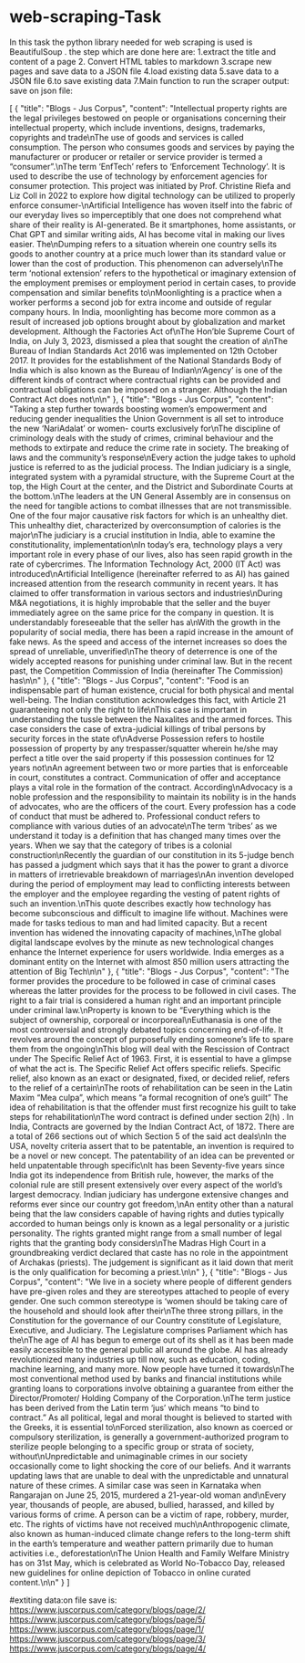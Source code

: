 # web-scraping-Task

In this task the python library needed for web scraping is used is BeautifulSoup .
the step which are done here are:
1.extract the title and content of a page
2. Convert HTML tables to markdown
3.scrape new pages and save data to a JSON file
4.load existing data
5.save data to a JSON file
6.to save existing data
7.Main function to run the scraper
 output: save on json file:

 [
    {
        "title": "Blogs - Jus Corpus",
        "content": "Intellectual property rights are the legal privileges bestowed on people or organisations concerning their intellectual property, which include inventions, designs, trademarks, copyrights and trade\nThe use of goods and services is called consumption.  The person who consumes goods and services by paying the manufacturer or producer or retailer or service provider is termed a “consumer”.\nThe term ‘EnfTech’ refers to ‘Enforcement Technology’.  It is used to describe the use of technology by enforcement agencies for consumer protection. This project was initiated by Prof. Christine Riefa and Liz Coll in 2022 to explore how digital technology can be utilized to properly enforce consumer-\nArtificial Intelligence has woven itself into the fabric of our everyday lives so imperceptibly that one does not comprehend what share of their reality is AI-generated. Be it smartphones, home assistants, or Chat GPT and similar writing aids, AI has become vital in making our lives easier. The\nDumping refers to a situation wherein one country sells its goods to another country at a price much lower than its standard value or lower than the cost of production. This phenomenon can adversely\nThe term ‘notional extension’ refers to the hypothetical or imaginary extension of the employment premises or employment period in certain cases, to provide compensation and similar benefits to\nMoonlighting is a practice when a worker performs a second job for extra income and outside of regular company hours.  In India, moonlighting has become more common as a result of increased job options brought about by globalization and market development. Although the Factories Act of\nThe Hon’ble Supreme Court of India, on July 3, 2023, dismissed a plea that sought the creation of a\nThe Bureau of Indian Standards Act 2016 was implemented on 12th October 2017. It provides for the establishment of the National Standards Body of India which is also known as the Bureau of Indian\n‘Agency’ is one of the different kinds of contract where contractual rights can be provided and contractual obligations can be imposed on a stranger. Although the Indian Contract Act does not\n\n"
    },
    {
        "title": "Blogs - Jus Corpus",
        "content": "Taking a step further towards boosting women’s empowerment and reducing gender inequalities the Union Government is all set to introduce the new ‘NariAdalat’ or women- courts exclusively for\nThe discipline of criminology deals with the study of crimes, criminal behaviour and the methods to extirpate and reduce the crime rate in society. The breaking of laws and the community’s response\nEvery action the judge takes to uphold justice is referred to as the judicial process. The Indian judiciary is a single, integrated system with a pyramidal structure, with the Supreme Court at the top, the High Court at the center, and the District and Subordinate Courts at the bottom.\nThe leaders at the UN General Assembly are in consensus on the need for tangible actions to combat illnesses that are not transmissible. One of the four major causative risk factors for which is an unhealthy diet.  This unhealthy diet, characterized by overconsumption of calories is the major\nThe judiciary is a crucial institution in India, able to examine the constitutionality, implementation\nIn today’s era, technology plays a very important role in every phase of our lives, also has seen rapid growth in the rate of cybercrimes. The Information Technology Act, 2000 (IT Act) was introduced\nArtificial Intelligence (hereinafter referred to as AI) has gained increased attention from the research community in recent years. It has claimed to offer transformation in various sectors and industries\nDuring M&A negotiations, it is highly improbable that the seller and the buyer immediately agree on the same price for the company in question. It is understandably foreseeable that the seller has a\nWith the growth in the popularity of social media, there has been a rapid increase in the amount of fake news. As the speed and access of the internet increases so does the spread of unreliable, unverified\nThe theory of deterrence is one of the widely accepted reasons for punishing under criminal law. But in the recent past, the Competition Commission of India (hereinafter The Commission) has\n\n"
    },
    {
        "title": "Blogs - Jus Corpus",
        "content": "Food is an indispensable part of human existence, crucial for both physical and mental well-being. The Indian constitution acknowledges this fact, with Article 21  guaranteeing not only the right to life\nThis case is important in understanding the tussle between the Naxalites and the armed forces. This case considers the case of extra-judicial killings of tribal persons by security forces in the state of\nAdverse Possession refers to hostile possession  of property by any trespasser/squatter wherein he/she may perfect a title over the said property if this possession continues for 12 years not\nAn agreement between two or more parties that is enforceable in court, constitutes a contract.  Communication of offer and acceptance plays a vital role in the formation of the contract. According\nAdvocacy is a noble profession and the responsibility to maintain its nobility is in the hands of advocates, who are the officers of the court. Every profession has a code of conduct that must be adhered to. Professional conduct refers to compliance with various duties of an advocate\nThe term ‘tribes’ as we understand it today is a definition that has changed many times over the years. When we say that the category of tribes is a colonial construction\nRecently the guardian of our constitution in its 5-judge bench has passed a judgment which says that it has the power to grant a divorce in matters of irretrievable breakdown of marriages\nAn invention developed during the period of employment may lead to conflicting interests between the employer and the employee regarding the vesting of patent rights of such an invention.\nThis quote describes exactly how technology has become subconscious and difficult to imagine life without. Machines were made for tasks tedious to man and had limited capacity. But a recent invention has widened the innovating capacity of machines,\nThe global digital landscape evolves by the minute as new technological changes enhance the Internet experience for users worldwide. India emerges as a dominant entity on the Internet with almost 850 million users attracting the attention of Big Tech\n\n"
    },
    {
        "title": "Blogs - Jus Corpus",
        "content": "The former provides the procedure to be followed in case of criminal cases whereas the latter provides for the process to be followed in civil cases. The right to a fair trial is considered a human right and an important principle under criminal law.\nProperty is known to be “Everything which is the subject of ownership, corporeal or incorporeal\nEuthanasia is one of the most controversial and strongly debated topics concerning end-of-life. It revolves around the concept of purposefully ending someone’s life to spare them from the ongoing\nThis blog will deal with the Rescission of Contract under The Specific Relief Act of 1963. First, it is essential to have a glimpse of what the act is. The Specific Relief Act offers specific reliefs. Specific relief, also known as an exact or designated, fixed, or decided relief, refers to the relief of a certain\nThe roots of rehabilitation can be seen in the Latin Maxim “Mea culpa”, which means “a formal recognition of one’s guilt”  The idea of rehabilitation is that the offender must first recognize his guilt to take steps for rehabilitation\nThe word contract is defined under section 2(h) . In India, Contracts are governed by the Indian Contract Act, of 1872. There are a total of 266 sections out of which Section 5 of the said act deals\nIn the USA, novelty criteria assert that to be patentable, an invention is required to be a novel or new concept. The patentability of an idea can be prevented or held unpatentable through specific\nIt has been Seventy-five years since India got its independence from British rule, however, the marks of the colonial rule are still present extensively over every aspect of the world’s largest democracy. Indian judiciary has undergone extensive changes and reforms ever since our country got freedom,\nAn entity other than a natural being that the law considers capable of having rights and duties typically accorded to human beings only is known as a legal personality or a juristic personality. The rights granted might range from a small number of legal rights that the granting body considers\nThe Madras High Court in a groundbreaking verdict declared that caste has no role in the appointment of Archakas (priests).  The judgement is significant as it laid down that merit is the only qualification for becoming a priest.\n\n"
    },
    {
        "title": "Blogs - Jus Corpus",
        "content": "We live in a society where people of different genders have pre-given roles and they are stereotypes attached to people of every gender. One such common stereotype is ‘women should be taking care of the household and should look after their\nThe three strong pillars, in the Constitution for the governance of our Country constitute of Legislature, Executive, and Judiciary. The Legislature comprises Parliament which has the\nThe age of AI has begun to emerge out of its shell as it has been made easily accessible to the general public all around the globe. AI has already revolutionized many industries up till now, such as education, coding, machine learning, and many more. Now people have turned it towards\nThe most conventional method used by banks and financial institutions while granting loans to corporations involve obtaining a guarantee from either the Director/Promoter/ Holding Company of the Corporation.\nThe term justice has been derived from the Latin term ‘jus’ which means “to bind to contract.” As all political, legal and moral thought is believed to started with the Greeks, it is essential to\nForced sterilization, also known as coerced or compulsory sterilization, is generally a government-authorized program to sterilize people belonging to a specific group or strata of society, without\nUnpredictable and unimaginable crimes in our society occasionally come to light shocking the core of our beliefs. And it warrants updating laws that are unable to deal with the unpredictable and unnatural nature of these crimes. A similar case was seen in Karnataka when Rangarajan on June 25, 2015, murdered a 21-year-old woman and\nEvery year, thousands of people, are abused, bullied, harassed, and killed by various forms of crime. A person can be a victim of rape, robbery, murder, etc. The rights of victims have not received much\nAnthropogenic climate, also known as human-induced climate change refers to the long-term shift in the earth’s temperature and weather pattern primarily due to human activities i.e., deforestation\nThe Union Health and Family Welfare Ministry has on 31st May, which is celebrated as World No-Tobacco Day, released new guidelines for online depiction of Tobacco in online curated content.\n\n"
    }
]

#extiting data:on file save is:
https://www.juscorpus.com/category/blogs/page/2/
https://www.juscorpus.com/category/blogs/page/5/
https://www.juscorpus.com/category/blogs/page/1/
https://www.juscorpus.com/category/blogs/page/3/
https://www.juscorpus.com/category/blogs/page/4/

